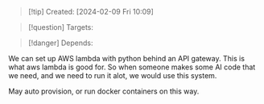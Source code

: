 
>[!tip] Created: [2024-02-09 Fri 10:09]

>[!question] Targets: 

>[!danger] Depends: 

We can set up AWS lambda with python behind an API gateway.
This is what aws lambda is good for.
So when someone makes some AI code that we need, and we need to run it alot, we would use this system.

May auto provision, or run docker containers on this way.